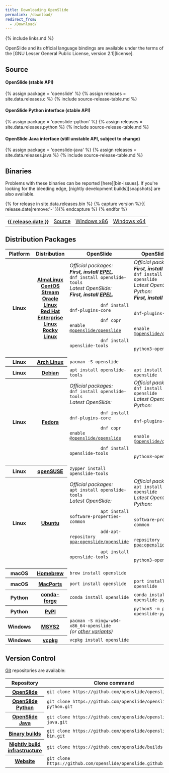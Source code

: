```yaml
---
title: Downloading OpenSlide
permalink: /download/
redirect_from:
  - /Download/
---
```


{% include links.md %}

OpenSlide and its official language bindings are available under the terms
of the [GNU Lesser General Public License, version 2.1][license].

## Source

#### OpenSlide (stable API)
{% assign package = 'openslide' %}
{% assign releases = site.data.releases.c %}
{% include source-release-table.md %}

#### OpenSlide Python interface (stable API)
{% assign package = 'openslide-python' %}
{% assign releases = site.data.releases.python %}
{% include source-release-table.md %}

#### OpenSlide Java interface (still unstable API, subject to change)
{% assign package = 'openslide-java' %}
{% assign releases = site.data.releases.java %}
{% include source-release-table.md %}


## Binaries

Problems with these binaries can be reported [here][bin-issues].
If you're looking for the bleeding edge,
[nightly development builds][snapshots] are also available.

<div class="releases">
  <table>
    {% for release in site.data.releases.bin %}
      {% capture version %}{{ release.date|remove:'-' }}{% endcapture %}
      <tr class="{% cycle 'bin': 'odd', 'even' %}">
        <th>
          <a href="https://github.com/openslide/openslide-bin/releases/tag/v{{ version }}">
            {{ release.date }}
          </a>
        </th>
        <td><a href="https://github.com/openslide/openslide-bin/releases/download/v{{ version }}/openslide-winbuild-{{ version }}.zip">Source</a></td>
        <td><a href="https://github.com/openslide/openslide-bin/releases/download/v{{ version }}/openslide-win32-{{ version }}.zip">Windows x86</a></td>
        <td><a href="https://github.com/openslide/openslide-bin/releases/download/v{{ version }}/openslide-win64-{{ version }}.zip">Windows x64</a></td>
      </tr>
    {% endfor %}
  </table>
</div>


## Distribution Packages

<table class="pinfo">
  <thead>
    <tr>
      <th>Platform</th>
      <th>Distribution</th>
      <th>OpenSlide</th>
      <th>OpenSlide Python</th>
    </tr>
  </thead>
  <tbody>
    <tr>
      <th>Linux</th>
      <th>
        <a href="https://almalinux.org/">AlmaLinux</a><br>
        <a href="https://www.centos.org/centos-stream/">CentOS Stream</a><br>
        <a href="https://www.oracle.com/linux/">Oracle Linux</a><br>
        <a href="https://www.redhat.com/en/technologies/linux-platforms/enterprise-linux">Red Hat Enterprise Linux</a><br>
        <a href="https://rockylinux.org/">Rocky Linux</a>
      </th>
      <td>
        <div>
          <i>Official packages:</i><br>
          <b><i>First, install <a href="https://fedoraproject.org/wiki/EPEL">EPEL</a>.</i></b><br>
          <code>dnf install openslide-tools</code><br>
        </div>
        <div>
          <i>Latest OpenSlide:</i><br>
          <b><i>First, install <a href="https://fedoraproject.org/wiki/EPEL">EPEL</a>.</i></b><br>
          <code>
            dnf install dnf-plugins-core<br>
            dnf copr enable <a href="https://copr.fedorainfracloud.org/coprs/g/openslide/openslide/">@openslide/openslide</a><br>
            dnf install openslide-tools
          </code>
        </div>
      </td>
      <td>
        <div>
          <i>Official packages:</i><br>
          <b><i>First, install <a href="https://fedoraproject.org/wiki/EPEL">EPEL</a>.</i></b><br>
          <code>dnf install python3-openslide</code><br>
        </div>
        <div>
          <i>Latest OpenSlide Python:</i><br>
          <b><i>First, install <a href="https://fedoraproject.org/wiki/EPEL">EPEL</a>.</i></b><br>
          <code>
            dnf install dnf-plugins-core<br>
            dnf copr enable <a href="https://copr.fedorainfracloud.org/coprs/g/openslide/openslide/">@openslide/openslide</a><br>
            dnf install python3-openslide
          </code>
        </div>
      </td>
    </tr>
    <tr>
      <th>Linux</th>
      <th><a href="https://archlinux.org/">Arch Linux</a></th>
      <td><code>pacman -S openslide</code></td>
      <td></td>
    </tr>
    <tr>
      <th>Linux</th>
      <th><a href="https://www.debian.org/">Debian</a></th>
      <td><code>apt install openslide-tools</code></td>
      <td><code>apt install python3-openslide</code></td>
    </tr>
    <tr>
      <th>Linux</th>
      <th><a href="https://fedoraproject.org/">Fedora</a></th>
      <td>
        <div>
          <i>Official packages:</i><br>
          <code>dnf install openslide-tools</code>
        </div>
        <div>
          <i>Latest OpenSlide:</i><br>
          <code>
            dnf install dnf-plugins-core<br>
            dnf copr enable <a href="https://copr.fedorainfracloud.org/coprs/g/openslide/openslide/">@openslide/openslide</a><br>
            dnf install openslide-tools
          </code>
        </div>
      </td>
      <td>
        <div>
          <i>Official packages:</i><br>
          <code>dnf install python3-openslide</code>
        </div>
        <div>
          <i>Latest OpenSlide Python:</i><br>
          <code>
            dnf install dnf-plugins-core<br>
            dnf copr enable <a href="https://copr.fedorainfracloud.org/coprs/g/openslide/openslide/">@openslide/openslide</a><br>
            dnf install python3-openslide
          </code>
        </div>
      </td>
    </tr>
    <tr>
      <th>Linux</th>
      <th><a href="https://www.opensuse.org/">openSUSE</a></th>
      <td><code>zypper install openslide-tools</code></td>
      <td></td>
    </tr>
    <tr>
      <th>Linux</th>
      <th><a href="https://ubuntu.com/">Ubuntu</a></th>
      <td>
        <div>
          <i>Official packages:</i><br>
          <code>apt install openslide-tools</code>
        </div>
        <div>
          <i>Latest OpenSlide:</i><br>
          <code>
            apt install software-properties-common<br>
            add-apt-repository <a href="https://launchpad.net/~openslide/+archive/ubuntu/openslide">ppa:openslide/openslide</a><br>
            apt install openslide-tools
          </code>
        </div>
      </td>
      <td>
        <div>
          <i>Official packages:</i><br>
          <code>apt install python3-openslide</code>
        </div>
        <div>
          <i>Latest OpenSlide Python:</i><br>
          <code>
            apt install software-properties-common<br>
            add-apt-repository <a href="https://launchpad.net/~openslide/+archive/ubuntu/openslide">ppa:openslide/openslide</a><br>
            apt install python3-openslide
          </code>
        </div>
      </td>
    </tr>
    <tr>
      <th>macOS</th>
      <th><a href="https://brew.sh/">Homebrew</a></th>
      <td><code>brew install openslide</code></td>
      <td></td>
    </tr>
    <tr>
      <th>macOS</th>
      <th><a href="https://www.macports.org/">MacPorts</a></th>
      <td><code>port install openslide</code></td>
      <td><code>port install py312-openslide</code></td>
    </tr>
    <tr>
      <th>Python</th>
      <th><a href="https://conda-forge.org/">conda-forge</a></th>
      <td><code>conda install openslide</code></td>
      <td><code>conda install openslide-python</code></td>
    </tr>
    <tr>
      <th>Python</th>
      <th><a href="https://pypi.org/">PyPI</a></th>
      <td></td>
      <td><code>python3 -m pip install openslide-python</code></td>
    </tr>
    <tr>
      <th>Windows</th>
      <th><a href="https://www.msys2.org/">MSYS2</a></th>
      <td>
        <code>pacman -S mingw-w64-x86_64-openslide</code><br>
        <i>(or <a href="https://packages.msys2.org/base/mingw-w64-openslide">other variants</a>)</i>
      </td>
      <td></td>
    </tr>
    <tr>
      <th>Windows</th>
      <th><a href="https://vcpkg.io/">vcpkg</a></th>
      <td><code>vcpkg install openslide</code></td>
      <td></td>
    </tr>
  </tbody>
</table>


## Version Control

[Git][git] repositories are available:

<table class="pinfo">
  <thead>
    <tr>
      <th>Repository</th>
      <th>Clone command</th>
    </tr>
  </thead>
  <tbody>
    <tr>
      <th><a href="https://github.com/openslide/openslide">OpenSlide</a></th>
      <td><code>git clone https://github.com/openslide/openslide.git</code></td>
    </tr>
    <tr>
      <th><a href="https://github.com/openslide/openslide-python">OpenSlide Python</a></th>
      <td><code>git clone https://github.com/openslide/openslide-python.git</code></td>
    </tr>
    <tr>
      <th><a href="https://github.com/openslide/openslide-java">OpenSlide Java</a></th>
      <td><code>git clone https://github.com/openslide/openslide-java.git</code></td>
    </tr>
    <tr>
      <th><a href="https://github.com/openslide/openslide-bin">Binary builds</a></th>
      <td><code>git clone https://github.com/openslide/openslide-bin.git</code></td>
    </tr>
    <tr>
      <th><a href="https://github.com/openslide/builds">Nightly build infrastructure</a></th>
      <td><code>git clone https://github.com/openslide/builds.git</code></td>
    </tr>
    <tr>
      <th><a href="https://github.com/openslide/openslide.github.io">Website</a></th>
      <td><code>git clone https://github.com/openslide/openslide.github.io.git</code></td>
    </tr>
  </tbody>
</table>

<!-- Ensure spacing above footer -->
<span></span>

[git]: https://git-scm.com/
